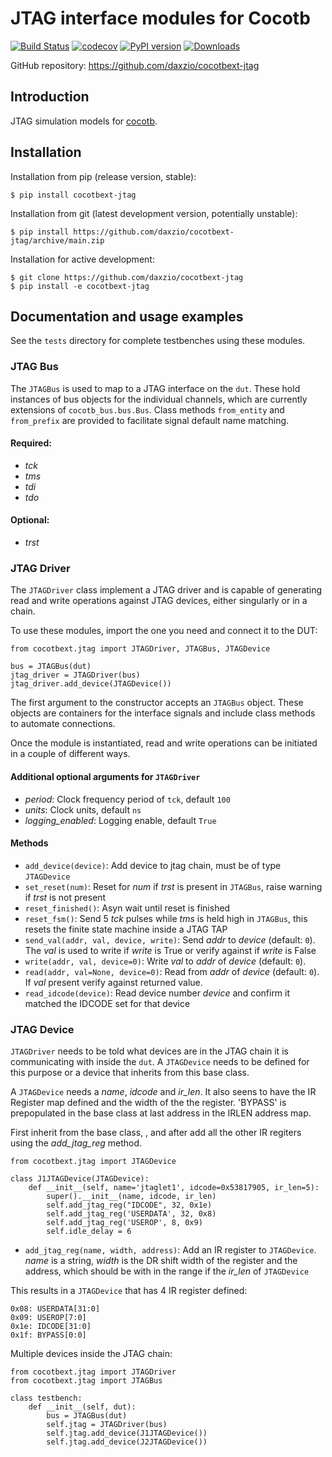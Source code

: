 # JTAG interface modules for Cocotb

[![Build Status](https://github.com/daxzio/cocotbext-jtag/workflows/Regression%20Tests/badge.svg?branch=main)](https://github.com/daxzio/cocotbext-jtag/actions/)
[![codecov](https://codecov.io/gh/daxzio/cocotbext-jtag/branch/main/graph/badge.svg)](https://codecov.io/gh/daxzio/cocotbext-jtag)
[![PyPI version](https://badge.fury.io/py/cocotbext-jtag.svg)](https://pypi.org/project/cocotbext-jtag)
[![Downloads](https://pepy.tech/badge/cocotbext-jtag)](https://pepy.tech/project/cocotbext-jtag)

GitHub repository: https://github.com/daxzio/cocotbext-jtag

## Introduction

JTAG simulation models for [cocotb](https://github.com/cocotb/cocotb).

## Installation

Installation from pip (release version, stable):

    $ pip install cocotbext-jtag

Installation from git (latest development version, potentially unstable):

    $ pip install https://github.com/daxzio/cocotbext-jtag/archive/main.zip

Installation for active development:

    $ git clone https://github.com/daxzio/cocotbext-jtag
    $ pip install -e cocotbext-jtag

## Documentation and usage examples

See the `tests` directory for complete testbenches using these modules.

### JTAG Bus

The `JTAGBus` is used to map to a JTAG interface on the `dut`.  These hold instances of bus objects for the individual channels, which are currently extensions of `cocotb_bus.bus.Bus`.  Class methods `from_entity` and `from_prefix` are provided to facilitate signal default name matching. 

#### Required:
* _tck_
* _tms_
* _tdi_
* _tdo_

#### Optional:
* _trst_

### JTAG Driver

The `JTAGDriver` class implement a JTAG driver and is capable of generating read and write operations against JTAG devices, either singularly or in a chain.  

To use these modules, import the one you need and connect it to the DUT:

    from cocotbext.jtag import JTAGDriver, JTAGBus, JTAGDevice

    bus = JTAGBus(dut)
    jtag_driver = JTAGDriver(bus)
    jtag_driver.add_device(JTAGDevice())

The first argument to the constructor accepts an `JTAGBus` object.  These objects are containers for the interface signals and include class methods to automate connections.

Once the module is instantiated, read and write operations can be initiated in a couple of different ways.


#### Additional optional arguments for `JTAGDriver`

* _period_: Clock frequency period of `tck`, default `100`
* _units_: Clock units, default `ns`
* _logging_enabled_: Logging enable, default `True`

#### Methods


* `add_device(device)`: Add device to jtag chain, must be of type `JTAGDevice`
* `set_reset(num)`: Reset for _num_ if _trst_ is present in `JTAGBus`, raise warning if _trst_ is not present
* `reset_finished()`: Asyn wait until reset is finished
* `reset_fsm()`: Send 5 _tck_ pulses while _tms_ is held high in `JTAGBus`, this resets the finite state machine inside a JTAG TAP
* `send_val(addr, val, device, write)`: Send _addr_ to _device_ (default: `0`). The _val_ is used to write if _write_ is True or verify against if _write_ is False
* `write(addr, val, device=0)`: Write _val_ to _addr_ of _device_ (default: `0`). 
* `read(addr, val=None, device=0)`: Read from _addr_ of _device_ (default: `0`). If _val_ present verify against returned value.
* `read_idcode(device)`: Read device number _device_ and confirm it matched the IDCODE set for that device


### JTAG Device

`JTAGDriver` needs to be told what devices are in the JTAG chain it is communicating with inside the `dut`. A `JTAGDevice` needs to be defined for this purpose or a device that inherits from this base class.

A `JTAGDevice` needs a _name_, _idcode_ and _ir_len_.  It also seens to have the IR Register map defined and the width of the the register.  'BYPASS' is prepopulated in the base class at last address in the IRLEN address map.

First inherit from the base class, , and after add all the other IR regiters using the _add_jtag_reg_ method.


    from cocotbext.jtag import JTAGDevice

    class J1JTAGDevice(JTAGDevice):
        def __init__(self, name='jtaglet1', idcode=0x53817905, ir_len=5):
            super().__init__(name, idcode, ir_len)
            self.add_jtag_reg("IDCODE", 32, 0x1e)
            self.add_jtag_reg('USERDATA', 32, 0x8)
            self.add_jtag_reg('USEROP', 8, 0x9)
            self.idle_delay = 6

* `add_jtag_reg(name, width, address)`: Add an IR register to `JTAGDevice`. _name_ is a string, _width_ is the DR shift width of the register and the address, which should be with in the range if the _ir_len_ of `JTAGDevice`

            
This results in a `JTAGDevice` that has 4 IR register defined:


    0x08: USERDATA[31:0] 
    0x09: USEROP[7:0] 
    0x1e: IDCODE[31:0] 
    0x1f: BYPASS[0:0] 


Multiple devices inside the JTAG chain:

    from cocotbext.jtag import JTAGDriver
    from cocotbext.jtag import JTAGBus

    class testbench:
        def __init__(self, dut):
            bus = JTAGBus(dut)
            self.jtag = JTAGDriver(bus)
            self.jtag.add_device(J1JTAGDevice())
            self.jtag.add_device(J2JTAGDevice())







